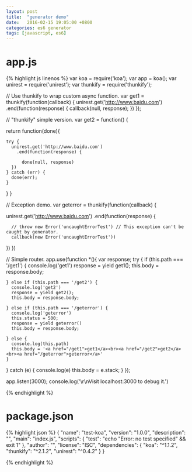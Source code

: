 ```yaml
---
layout: post
title:  "generator demo"
date:   2016-02-15 19:05:00 +0800
categories: es6 generator
tags: [javascript, es6]
---
```


# app.js

{% highlight js linenos %}
var koa       = require('koa');
var app       = koa();
var unirest   = require('unirest');
var thunkify  = require('thunkify');


// Use thunkify to wrap custom async function.
var get1 = thunkify(function(callback) {
  unirest.get('http://www.baidu.com')
  .end(function(response) {
    callback(null, response);
  })
});

// "thunkify" simple version.
var get2 = function() {

  return function(done){

    try {
      unirest.get('http://www.baidu.com')
        .end(function(response) {

          done(null, response)
      })
    } catch (err) {
      done(err);
    }
  }
}

// Exception demo.
var geterror = thunkify(function(callback) {

  unirest.get('http://www.baidu.com')
    .end(function(response) {

      // throw new Error('uncaughtErrorTest') // This exception can't be caught by generator.
      callback(new Error('uncaughtErrorTest'))
  })
})

// Simple router.
app.use(function *(){
  var response;
  try {
    if (this.path === '/get1') {
      console.log('get1')
      response = yield get1();
      this.body = response.body;

    } else if (this.path === '/get2') {
      console.log('get2')
      response = yield get2();
      this.body = response.body;

    } else if (this.path === '/geterror') {
      console.log('geterror')
      this.status = 500;
      response = yield geterror()
      this.body = response.body;

    } else {
      console.log(this.path)
      this.body = '<a href="/get1">get1</a><br><a href="/get2">get2</a><br><a href="/geterror">geterror</a>'
    }
  } catch (e) {
    console.log(e)
    this.body = e.stack;
  }
});


app.listen(3000);
console.log('\r\nVisit localhost:3000 to debug it.')

{% endhighlight %}


# package.json

{% highlight json %}
{
  "name": "test-koa",
  "version": "1.0.0",
  "description": "",
  "main": "index.js",
  "scripts": {
    "test": "echo \"Error: no test specified\" && exit 1"
  },
  "author": "",
  "license": "ISC",
  "dependencies": {
    "koa": "^1.1.2",
    "thunkify": "^2.1.2",
    "unirest": "^0.4.2"
  }
}

{% endhighlight %}
